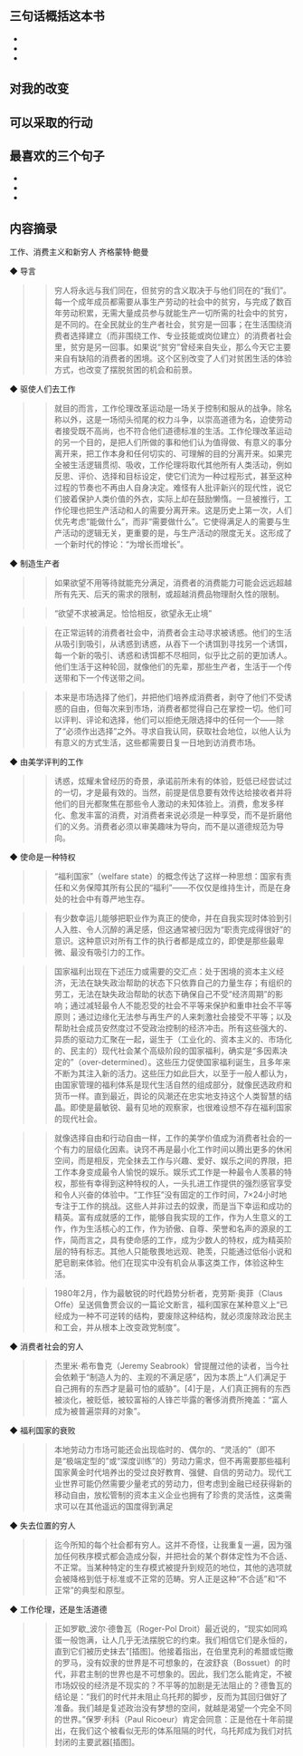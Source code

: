 ## 三句话概括这本书
- 

- 

- 


## 对我的改变


## 可以采取的行动


## 最喜欢的三个句子

- 

- 

- 



## 内容摘录

工作、消费主义和新穷人
齐格蒙特·鲍曼


◆ 导言

>> 穷人将永远与我们同在，但贫穷的含义取决于与他们同在的“我们”。每一个成年成员都需要从事生产劳动的社会中的贫穷，与完成了数百年劳动积累，无需大量成员参与就能生产一切所需的社会中的贫穷，是不同的。在全民就业的生产者社会，贫穷是一回事；在生活围绕消费者选择建立（而非围绕工作、专业技能或岗位建立）的消费者社会里，贫穷是另一回事。如果说“贫穷”曾经来自失业，那么今天它主要来自有缺陷的消费者的困境。这个区别改变了人们对贫困生活的体验方式，也改变了摆脱贫困的机会和前景。

◆ 驱使人们去工作

>> 就目的而言，工作伦理改革运动是一场关于控制和服从的战争。除名称以外，这是一场彻头彻尾的权力斗争，以崇高道德为名，迫使劳动者接受既不高尚，也不符合他们道德标准的生活。工作伦理改革运动的另一个目的，是把人们所做的事和他们认为值得做、有意义的事分离开来，把工作本身和任何切实的、可理解的目的分离开来。如果完全被生活逻辑贯彻、吸收，工作伦理将取代其他所有人类活动，例如反思、评价、选择和目标设定，使它们流为一种过程形式，甚至这种过程的节奏也不再由人自身决定。难怪有人批评新兴的现代性，说它们披着保护人类价值的外衣，实际上却在鼓励懒惰。一旦被推行，工作伦理也把生产活动和人的需要分离开来。这是历史上第一次，人们优先考虑“能做什么”，而非“需要做什么”。它使得满足人的需要与生产活动的逻辑无关，更重要的是，与生产活动的限度无关。这形成了一个新时代的悖论：“为增长而增长”。

◆ 制造生产者

>> 如果欲望不用等待就能充分满足，消费者的消费能力可能会远远超越所有先天、后天的需求的限制，或超越消费品物理耐久性的限制。

>> “欲望不求被满足。恰恰相反，欲望永无止境”

>> 在正常运转的消费者社会中，消费者会主动寻求被诱惑。他们的生活从吸引到吸引，从诱惑到诱惑，从吞下一个诱饵到寻找另一个诱饵，每一个新的吸引、诱惑和诱饵都不尽相同，似乎比之前的更加诱人。他们生活于这种轮回，就像他们的先辈，那些生产者，生活于一个传送带和下一个传送带之间。

>> 本来是市场选择了他们，并把他们培养成消费者，剥夺了他们不受诱惑的自由，但每次来到市场，消费者都觉得自己在掌控一切。他们可以评判、评论和选择，他们可以拒绝无限选择中的任何一个——除了“必须作出选择”之外。寻求自我认同，获取社会地位，以他人认为有意义的方式生活，这些都需要日复一日地到访消费市场。

◆ 由美学评判的工作

>> 诱惑，炫耀未曾经历的奇景，承诺前所未有的体验，贬低已经尝试过的一切，才是最有效的。当然，前提是信息要有效传达给接收者并将他们的目光都聚焦在那些令人激动的未知体验上。消费，愈发多样化、愈发丰富的消费，对消费者来说必须是一种享受，而不是折磨他们的义务。消费者必须以审美趣味为导向，而不是以道德规范为导向。

◆ 使命是一种特权

>> “福利国家”（welfare state）的概念传达了这样一种思想：国家有责任和义务保障其所有公民的“福利”——不仅仅是维持生计，而是在身处的社会中有尊严地生存。

>> 有少数幸运儿能够把职业作为真正的使命，并在自我实现时体验到引人入胜、令人沉醉的满足感，但这通常被归因为“职责完成得很好”的意识。这种意识对所有工作的执行者都是成立的，即使是那些最卑微、最没有吸引力的工作。

>> 国家福利出现在下述压力或需要的交汇点：处于困境的资本主义经济，无法在缺失政治帮助的状态下只依靠自己的力量生存；有组织的劳工，无法在缺失政治帮助的状态下确保自己不受“经济周期”的影响；通过减轻最令人不能忍受的社会不平等来保护和重申社会不平等原则；通过边缘化无法参与再生产的人来刺激社会接受不平等；以及帮助社会成员安然度过不受政治控制的经济冲击。所有这些强大的、异质的驱动力汇聚在一起，诞生于（工业化的、资本主义的、市场化的、民主的）现代社会某个高级阶段的国家福利，确实是“多因素决定的”（over-determined）。这些压力促使国家福利诞生，且多年来不断为其注入新的活力。这些压力如此巨大，以至于一般人都认为，由国家管理的福利体系是现代生活自然的组成部分，就像民选政府和货币一样。直到最近，舆论的风潮还在忠实地支持这个人类智慧的结晶。即使是最敏锐、最有见地的观察家，也很难设想不存在福利国家的现代社会。

>> 就像选择自由和行动自由一样，工作的美学价值成为消费者社会的一个有力的层级化因素。诀窍不再是最小化工作时间以腾出更多的休闲空间，而是相反，完全抹去工作与兴趣、爱好、娱乐之间的界限，把工作本身变成最令人愉悦的娱乐。娱乐式工作是一种最令人羡慕的特权，那些有幸得到这种特权的人，一头扎进工作提供的强烈感官享受和令人兴奋的体验中。“工作狂”没有固定的工作时间，7×24小时地专注于工作的挑战。这些人并非过去的奴隶，而是当下幸运和成功的精英。富有成就感的工作，能够自我实现的工作，作为人生意义的工作，作为生活核心的工作，作为骄傲、自尊、荣誉和名声的源泉的工作，简而言之，具有使命感的工作，成为少数人的特权，成为精英阶层的特有标志。其他人只能敬畏地远观、艳羡，只能通过低俗小说和肥皂剧来体验。他们在现实中没有机会从事这类工作，体验这种生活。

>> 1980年2月，作为最敏锐的时代趋势分析者，克劳斯·奥菲（Claus Offe）呈送佩鲁贾会议的一篇论文断言，福利国家在某种意义上“已经成为一种不可逆转的结构，要废除这种结构，就必须废除政治民主和工会，并从根本上改变政党制度”。

◆ 消费者社会的穷人

>> 杰里米·希布鲁克（Jeremy Seabrook）曾提醒过他的读者，当今社会依赖于“制造人为的、主观的不满足感”，因为本质上“人们满足于自己拥有的东西才是最可怕的威胁”。[4]于是，人们真正拥有的东西被淡化，被贬低，被较富裕的人锋芒毕露的奢侈消费所掩盖：“富人成为被普遍崇拜的对象”。

◆ 福利国家的衰败

>> 本地劳动力市场可能还会出现临时的、偶尔的、“灵活的”（即不是“极端定型的”或“深度训练”的）劳动力需求，但不再需要那些福利国家黄金时代培养出的受过良好教育、强健、自信的劳动力。现代工业世界可能仍然需要少量老式的劳动力，但考虑到金融已经获得新的移动自由，放松管制的资本主义企业也拥有了珍贵的灵活性，这类需求可以在其他遥远的国度得到满足

◆ 失去位置的穷人

>> 迄今所知的每个社会都有穷人。这并不奇怪，让我重复一遍，因为强加任何秩序模式都会造成分裂，并把社会的某个群体定性为不合适、不正常。当某种特定的生存模式被提升到规范的地位，其他的选项就会被降格到低于标准或不正常的范畴。穷人正是这种“不合适”和“不正常”的典型和原型。

◆ 工作伦理，还是生活道德

>> 正如罗歇_波尔·德鲁瓦（Roger-Pol Droit）最近说的，“现实如同鸡蛋一般饱满，让人几乎无法摆脱它的约束。我们相信它们是永恒的，直到它们被历史抹去”[插图]。他接着指出，在伯里克利的希腊或恺撒的罗马，没有奴隶的世界是不可想象的，在波舒哀（Bossuet）的时代，非君主制的世界也是不可想象的。因此，我们怎么能肯定，不被市场奴役的经济是不现实的？不平等的加剧是无法阻止的？德鲁瓦的结论是：“我们的时代并未阻止乌托邦的脚步，反而为其回归做好了准备。我们越是复述政治没有梦想的空间，就越是渴望一个完全不同的世界。”保罗·利科（Paul Ricoeur）肯定会同意：正是他在十年前提出，在我们这个被看似无形的体系阻隔的时代，乌托邦成为我们对抗封闭的主要武器[插图]。




